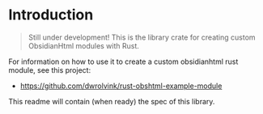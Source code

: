 # Introduction
> Still under development!
This is the library crate for creating custom ObsidianHtml modules with Rust.

For information on how to use it to create a custom 
obsidianhtml rust module, see this project:

- https://github.com/dwrolvink/rust-obshtml-example-module

This readme will contain (when ready) the spec of this library.